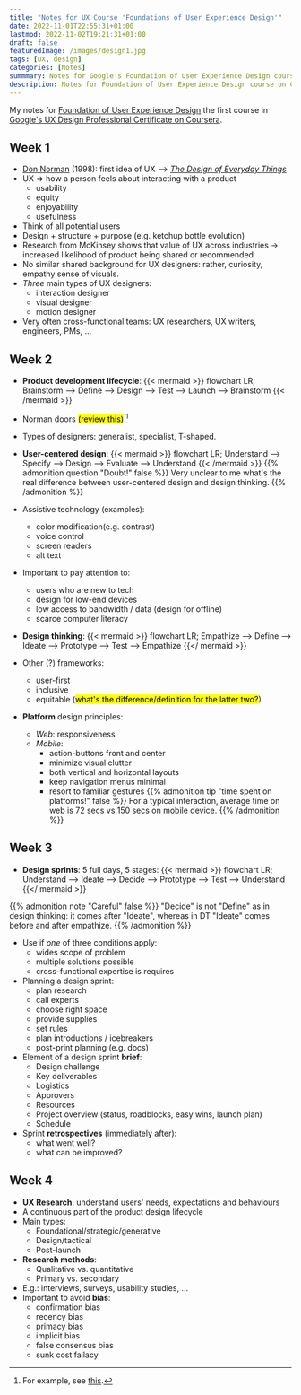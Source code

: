 ```yaml
---
title: "Notes for UX Course 'Foundations of User Experience Design'"
date: 2022-11-01T22:55:31+01:00
lastmod: 2022-11-02T19:21:31+01:00
draft: false
featuredImage: /images/design1.jpg
tags: [UX, design]
categories: [Notes]
summmary: Notes for Google's Foundation of User Experience Design course.
description: Notes for Foundation of User Experience Design course on Coursera - the first course in Google's UX design professional certificate.
---
```

<!--more-->
My notes for [Foundation of User Experience Design](https://www.coursera.org/learn/foundations-user-experience-design/home/week/1) the first course in [Google's UX Design Professional Certificate on Coursera](https://www.coursera.org/professional-certificates/google-ux-design?).

## Week 1

- [Don Norman](https://en.wikipedia.org/wiki/Don_Norman) (1998): first idea of UX --> [*The Design of Everyday Things*](https://en.wikipedia.org/wiki/The_Design_of_Everyday_Things)
- UX => how a person feels about interacting with a product
  - usability
  - equity
  - enjoyability
  - usefulness
- Think of all potential users
- Design + structure + purpose (e.g. ketchup bottle evolution)
- Research from McKinsey shows that value of UX across industries -> increased likelihood of product being shared or recommended
- No similar shared background for UX designers: rather, curiosity, empathy sense of visuals.
- *Three* main types of UX designers:
  - interaction designer
  - visual designer
  - motion designer
- Very often cross-functional teams: UX researchers, UX writers, engineers, PMs, ...

## Week 2

- **Product development lifecycle**:
    {{< mermaid >}}
    flowchart LR;
    Brainstorm --> Define --> Design --> Test --> Launch --> Brainstorm
    {{< /mermaid >}}
- Norman doors <mark>(review this)</mark> [^1]
- Types of designers: generalist, specialist, T-shaped.
- **User-centered design**:
    {{< mermaid >}}
    flowchart LR;
    Understand --> Specify --> Design --> Evaluate --> Understand
    {{< /mermaid >}}
{{% admonition question "Doubt!" false %}}
    Very unclear to me what's the real difference between user-centered design and design thinking.
{{% /admonition %}}

- Assistive technology (examples):
  - color modification(e.g. contrast)
  - voice control
  - screen readers
  - alt text
- Important to pay attention to:
  - users who are new to tech
  - design for low-end devices
  - low access to bandwidth / data (design for offline)
  - scarce computer literacy
- **Design thinking**:
  {{< mermaid >}}
        flowchart LR;
        Empathize --> Define --> Ideate --> Prototype --> Test --> Empathize
    {{</ mermaid >}}
- Other (?) frameworks:
  - user-first
  - inclusive
  - equitable (<mark>what's the difference/definition for the latter two?</mark>)
- **Platform** design principles:
  - *Web*: responsiveness
  - *Mobile*:
    - action-buttons front and center
    - minimize visual clutter
    - both vertical and horizontal layouts
    - keep navigation menus minimal
    - resort to familiar gestures
{{% admonition tip "time spent on platforms!" false %}}
    For a typical interaction, average time on web is 72 secs vs 150 secs on mobile device.
{{% /admonition %}}

## Week 3

- **Design sprints**: 5 full days, 5 stages:
  {{< mermaid >}}
        flowchart LR;
        Understand --> Ideate --> Decide --> Prototype --> Test --> Understand
    {{</ mermaid >}}
  
{{% admonition note "Careful" false %}}
    "Decide" is not "Define" as in design thinking: it comes after "Ideate", whereas in DT "Ideate" comes before and after empathize.
{{% /admonition %}}

- Use if *one* of three conditions apply:
  - wides scope of problem
  - multiple solutions possible
  - cross-functional expertise is requires
- Planning a design sprint:
  - plan research
  - call experts
  - choose right space
  - provide supplies
  - set rules
  - plan introductions / icebreakers
  - post-print planning (e.g. docs)
- Element of a design sprint **brief**:
  - Design challenge
  - Key deliverables
  - Logistics
  - Approvers
  - Resources
  - Project overview (status, roadblocks, easy wins, launch plan)
  - Schedule
- Sprint **retrospectives** (immediately after):
  - what went well?
  - what can be improved?

## Week 4

- **UX Research**: understand users' needs, expectations and behaviours
- A continuous part of the product design lifecycle
- Main types:
  - Foundational/strategic/generative
  - Design/tactical
  - Post-launch
- **Research methods**:
  - Qualitative vs. quantitative
  - Primary vs. secondary
- E.g.: interviews, surveys, usability studies, ...
- Important to avoid **bias**:
  - confirmation bias
  - recency bias
  - primacy bias
  - implicit bias
  - false consensus bias
  - sunk cost fallacy

[^1]: For example, see [this](https://uxdesign.cc/intro-to-ux-the-norman-door-61f8120b6086).
